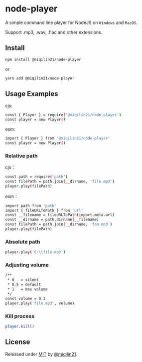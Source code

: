 # node-player

A simple command line player for NodeJS on `Windows` and `MacOS`.

Support .mp3, .wav, .flac and other extensions.

## Install

```sh
npm install @miqilin21/node-player
```

or

```sh
yarn add @miqilin21/node-player
```

## Usage Examples

cjs:

```sh
const { Player } = require('@miqilin21/node-player')
const player = new Player()
```

esm:

```sh
import { Player } from '@miqilin21/node-player'
const player = new Player()
```

### Relative path

cjs：

```sh
const path = require('path')
const filePath = path.join(__dirname, 'file.mp3')
player.play(filePath)
```

esm：

```sh
import path from 'path'
import { fileURLToPath } from 'url'
const __filename = fileURLToPath(import.meta.url)
const __dirname = path.dirname(__filename)
const filePath = path.join(__dirname, 'foo.mp3')
player.play(filePath)
```

### Absolute path

```sh
player.play('C:\\file.mp3')
```

### Adjusting volume

```sh
/**
 * 0   = silent
 * 0.5 = default
 * 1   = max volume
 */
const volume = 0.1
player.play('file.mp3', volume)
```

### Kill process

```sh
player.kill()
```

## License

Released under [MIT](/LICENSE) by [@miqilin21](https://github.com/miqilin21).





